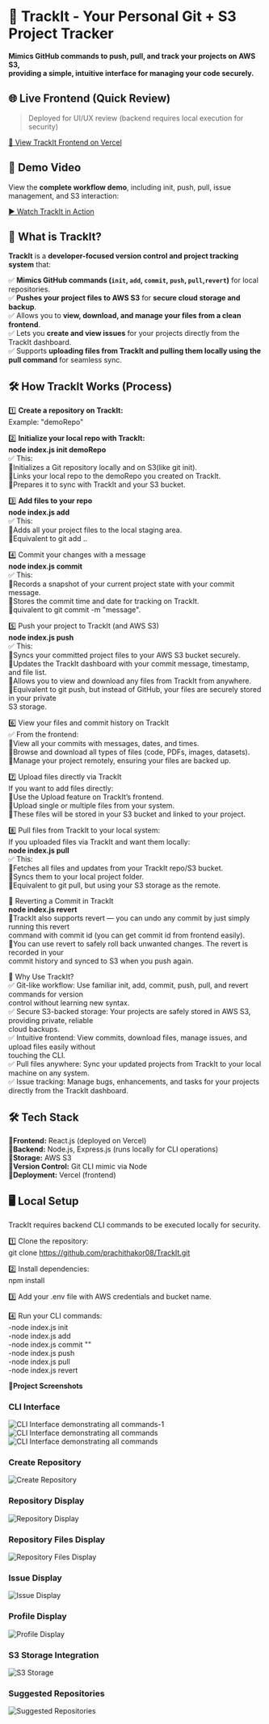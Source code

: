 # 🚀 TrackIt - Your Personal Git + S3 Project Tracker

**Mimics GitHub commands to push, pull, and track your projects on AWS S3, 
<br>providing a simple, intuitive interface for managing your code securely.**


## 🌐 Live Frontend (Quick Review)

> Deployed for UI/UX review (backend requires local execution for security)

[🔗 View TrackIt Frontend on Vercel](track-it-version-control-system.vercel.app)

## 🎥 Demo Video

View the **complete workflow demo**, including init, push, pull, issue management, and S3 interaction:

[▶️ Watch TrackIt in Action]((https://drive.google.com/file/d/16xgAVvViesyNJME57B3LlM3zxfOwBPie/view?usp=drive_link))

## 📌 What is TrackIt?

**TrackIt** is a **developer-focused version control and project tracking system** that:

✅ **Mimics GitHub commands (`init`, `add`, `commit`, `push`, `pull`,`revert`)** for local repositories.  
✅ **Pushes your project files to AWS S3** for **secure cloud storage and backup**.  
✅ Allows you to **view, download, and manage your files from a clean frontend**.  
✅ Lets you **create and view issues** for your projects directly from the TrackIt dashboard.  
✅ Supports **uploading files from TrackIt and pulling them locally using the pull command** for seamless sync.


## 🛠️ **How TrackIt Works (Process)**

1️⃣ **Create a repository on TrackIt:**  <br>
   Example: "demoRepo"

2️⃣ **Initialize your local repo with TrackIt:**                                            
   **node index.js init demoRepo**<br>
   ✅ This:<br>
           💠Initializes a Git repository locally and on S3(like git init).<br>
           💠Links your local repo to the demoRepo you created on TrackIt.<br>
           💠Prepares it to sync with TrackIt and your S3 bucket.<br>

3️⃣ **Add files to your repo**<br>
    **node index.js add <FileName>**<br>
   ✅ This:<br>
           💠Adds all your project files to the local staging area.<br>
           💠Equivalent to git add ..<br>

4️⃣ Commit your changes with a message<br>
    **node index.js commit <commit-message>**<br>
    ✅ This:<br>
            💠Records a snapshot of your current project state with your commit message.<br>
            💠Stores the commit time and date for tracking on TrackIt.<br>
            💠quivalent to git commit -m "message".<br>

5️⃣ Push your project to TrackIt (and AWS S3)<br>
    **node index.js push**<br>
    ✅ This:<br>
            💠Syncs your committed project files to your AWS S3 bucket securely.<br>
            💠Updates the TrackIt dashboard with your commit message, timestamp, and file list.<br>
            💠Allows you to view and download any files from TrackIt from anywhere.<br>
            💠Equivalent to git push, but instead of GitHub, your files are securely stored in your private <br>
                S3 storage.<br>

6️⃣ View your files and commit history on TrackIt<br>
    ✅ From the frontend:<br>
            💠View all your commits with messages, dates, and times.<br>
            💠Browse and download all types of files (code, PDFs, images, datasets).<br>
            💠Manage your project remotely, ensuring your files are backed up.<br>
        
7️⃣ Upload files directly via TrackIt<br>
      If you want to add files directly:<br>
            💠Use the Upload feature on TrackIt’s frontend.<br>
            💠Upload single or multiple files from your system.<br>
            💠These files will be stored in your S3 bucket and linked to your project.<br>

8️⃣ Pull files from TrackIt to your local system:<br>
  If you uploaded files via TrackIt and want them locally:<br>
  **node index.js pull <repository-Name>**<br>
  ✅ This:<br>
           💠Fetches all files and updates from your TrackIt repo/S3 bucket.<br>
           💠Syncs them to your local project folder.<br>
           💠Equivalent to git pull, but using your S3 storage as the remote.<br>

🔄 Reverting a Commit in TrackIt<br>
  **node index.js revert <commmitId>**<br>
            💠TrackIt also supports revert — you can undo any commit by just simply running this revert<br>
              command with commit id (you can get commit id from frontend easily).<br>
            💠You can use revert to safely roll back unwanted changes. The revert is recorded in your <br>
              commit history and synced to S3 when you push again.<br>

  🚀 Why Use TrackIt? <br>
✅ Git-like workflow: Use familiar init, add, commit, push, pull, and revert commands for version<br>
    control without learning new syntax.<br>
✅ Secure S3-backed storage: Your projects are safely stored in AWS S3, providing private, reliable<br>
    cloud backups.<br>
✅ Intuitive frontend: View commits, download files, manage issues, and upload files easily without <br>
    touching the CLI.<br>
✅ Pull files anywhere: Sync your updated projects from TrackIt to your local machine on any system.<br>
✅ Issue tracking: Manage bugs, enhancements, and tasks for your projects directly from the TrackIt
    dashboard.<br>
    
## 🛠️ Tech Stack
   💠**Frontend:** React.js (deployed on Vercel)<br>
   💠**Backend:** Node.js, Express.js (runs locally for CLI operations)<br>
   💠**Storage:** AWS S3<br>
   💠**Version Control:** Git CLI mimic via Node<br>
   💠**Deployment:** Vercel (frontend)<br>

## 🖥️ Local Setup<br>
TrackIt requires backend CLI commands to be executed locally for security.<br>

1️⃣ Clone the repository:<br>
    git clone https://github.com/prachithakor08/TrackIt.git<br>

2️⃣ Install dependencies:<br>
    npm install<br>
    
3️⃣ Add your .env file with AWS credentials and bucket name.<br>

4️⃣ Run your CLI commands:<br>
      -node index.js init <repoName><br>
      -node index.js add <fileName><br>
      -node index.js commit "<commit-message>"<br>
      -node index.js push<br>
      -node index.js pull <repoName><br>
      -node index.js revert <commitId><br>

📸**Project Screenshots**

### CLI Interface
![CLI Interface demonstrating all commands-1](screenshots/CLI-1.png)
![CLI Interface demonstrating all commands](screenshots/CLI-2.png)
![CLI Interface demonstrating all commands](screenshots/CLI-3.png)

### Create Repository
![Create Repository](screenshots/createRepo.png)

### Repository Display
![Repository Display](screenshots/RepoDisplay.png)

### Repository Files Display
![Repository Files Display](screenshots/Files.png)

### Issue Display
![Issue Display](screenshots/IssueDisplay.png)

### Profile Display
![Profile Display](screenshots/ProfileDisplay.png)

### S3 Storage Integration
![S3 Storage](screenshots/S3-storage.png)

### Suggested Repositories
![Suggested Repositories](screenshots/suggestedRepo.png)

